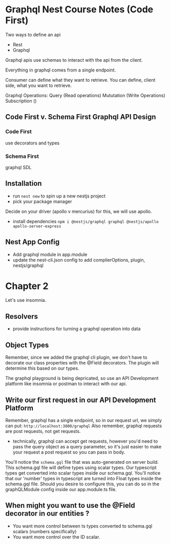# Graphql Nest Course Notes (Code First)

Two ways to define an api

-   Rest
-   Graphql

Graphql apis use schemas to interact with the api from the client.

Everything in graphql comes from a single endpoint.

Consumer can define what they want to retrieve.
You can define, client side, what you want to retrieve.

Graphql Operations:
Query (Read operations)
Mututation (Write Operations)
Subscription ()

## Code First v. Schema First Graphql API Design

### Code First

use decorators and types

### Schema First

graphql SDL

## Installation

-   run `nest new` to spin up a new nestjs project
-   pick your package manager

Decide on your driver (apollo v mercurius) for this, we will use apollo.

-   install dependencies `npm i @nestjs/graphql graphql @nestjs/apollo apollo-server-express`

## Nest App Config

-   Add graphql module in app.module
-   update the nest-cli.json config to add complierOptions, plugin, nestjs/graphql

# Chapter 2

Let's use insomnia.

## Resolvers

-   provide instructions for turning a graphql operation into data

## Object Types

Remember, since we added the graphql cli plugin, we don't have to decorate our class properties with the @Field decorators. The plugin will determine this based on our types.

The graphql playground is being depricated, so use an API Development platform like insomnia or postman to interact with our api.

## Write our first request in our API Development Platform

Remember, graphql has a single endpoint, so in our request url, we simply can put:
`http://localhost:3000/graphql`
Also remember, graphql requests are post requests, not get requests.

-   technically, graphql can accept get requests, however you'd need to pass the query object as a query parameter, so it's just easier to make your request a post request so you can pass in body.

You'll notice the `schema.gql` file that was auto-generated on server build.
This schema.gql file will define types using scalar types. Our typescript types get converted into scalar types inside our schema.gql.
You'll notice that our 'number' types in typescript are turned into Float types inside the schema.gql file. Should you desire to configure this, you can do so in the graphQLModule config inside our app.module.ts file.

## When might you want to use the @Field decorator in our entities ?

-   You want more control between ts types converted to schema.gql scalars (numbers specifically)
-   You want more control over the ID scalar.
